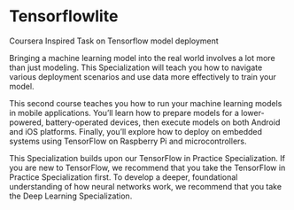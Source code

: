# Tensorflowlite
Coursera Inspired Task on Tensorflow model deployment 

Bringing a machine learning model into the real world involves a lot more than just modeling. This Specialization will teach you how to navigate various deployment scenarios and use data more effectively to train your model.

This second course teaches you how to run your machine learning models in mobile applications. You’ll learn how to prepare models for a lower-powered, battery-operated devices, then execute models on both Android and iOS platforms. Finally, you’ll explore how to deploy on embedded systems using TensorFlow on Raspberry Pi and microcontrollers.

This Specialization builds upon our TensorFlow in Practice Specialization. If you are new to TensorFlow, we recommend that you take the TensorFlow in Practice Specialization first. To develop a deeper, foundational understanding of how neural networks work, we recommend that you take the Deep Learning Specialization.
